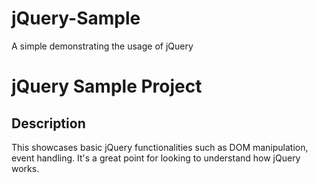 # jQuery-Sample
A simple demonstrating the usage of jQuery

# jQuery Sample Project

## Description
This showcases basic jQuery functionalities such as DOM manipulation, event handling. It's a great point for looking to understand how jQuery works.
